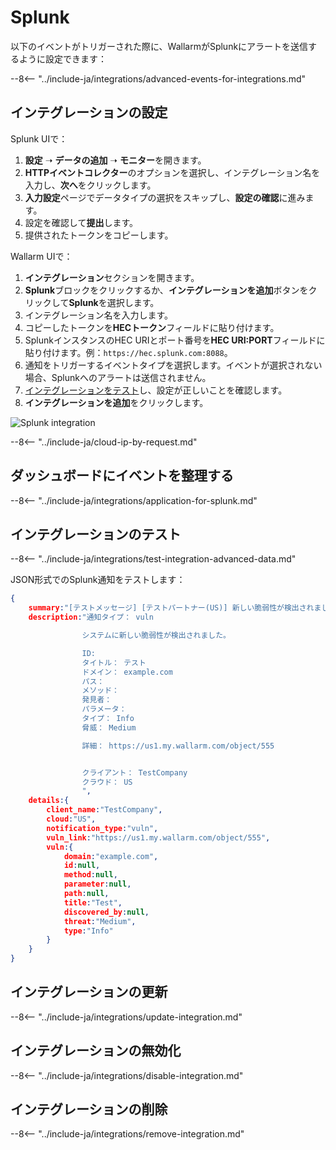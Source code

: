 [splunk-dashboard-by-wallarm-img]: ../../../images/user-guides/settings/integrations/splunk-dashboard-by-wallarm.png

#   Splunk

以下のイベントがトリガーされた際に、WallarmがSplunkにアラートを送信するように設定できます：

--8<-- "../include-ja/integrations/advanced-events-for-integrations.md"

##  インテグレーションの設定

Splunk UIで：

1. **設定** ➝ **データの追加** ➝ **モニター**を開きます。
2. **HTTPイベントコレクター**のオプションを選択し、インテグレーション名を入力し、**次へ**をクリックします。
3. **入力設定**ページでデータタイプの選択をスキップし、**設定の確認**に進みます。
4. 設定を確認して**提出**します。
5. 提供されたトークンをコピーします。

Wallarm UIで：

1. **インテグレーション**セクションを開きます。
2. **Splunk**ブロックをクリックするか、**インテグレーションを追加**ボタンをクリックして**Splunk**を選択します。
3. インテグレーション名を入力します。
4. コピーしたトークンを**HECトークン**フィールドに貼り付けます。
5. SplunkインスタンスのHEC URIとポート番号を**HEC URI:PORT**フィールドに貼り付けます。例：`https://hec.splunk.com:8088`。
6. 通知をトリガーするイベントタイプを選択します。イベントが選択されない場合、Splunkへのアラートは送信されません。
7. [インテグレーションをテスト](#テスト-インテグレーション)し、設定が正しいことを確認します。
8. **インテグレーションを追加**をクリックします。

![Splunk integration](../../../images/user-guides/settings/integrations/add-splunk-integration.png)

--8<-- "../include-ja/cloud-ip-by-request.md"

## ダッシュボードにイベントを整理する

--8<-- "../include-ja/integrations/application-for-splunk.md"

## インテグレーションのテスト

--8<-- "../include-ja/integrations/test-integration-advanced-data.md"

JSON形式でのSplunk通知をテストします：

```json
{
    summary:"[テストメッセージ] [テストパートナー(US)] 新しい脆弱性が検出されました",
    description:"通知タイプ： vuln

                システムに新しい脆弱性が検出されました。

                ID: 
                タイトル： テスト
                ドメイン： example.com
                パス： 
                メソッド： 
                発見者： 
                パラメータ： 
                タイプ： Info
                脅威： Medium

                詳細： https://us1.my.wallarm.com/object/555


                クライアント： TestCompany
                クラウド： US
                ",
    details:{
        client_name:"TestCompany",
        cloud:"US",
        notification_type:"vuln",
        vuln_link:"https://us1.my.wallarm.com/object/555",
        vuln:{
            domain:"example.com",
            id:null,
            method:null,
            parameter:null,
            path:null,
            title:"Test",
            discovered_by:null,
            threat:"Medium",
            type:"Info"
        }
    }
}
```

## インテグレーションの更新

--8<-- "../include-ja/integrations/update-integration.md"

## インテグレーションの無効化

--8<-- "../include-ja/integrations/disable-integration.md"

## インテグレーションの削除

--8<-- "../include-ja/integrations/remove-integration.md"